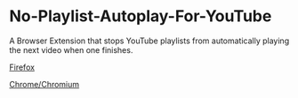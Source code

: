 # No-Playlist-Autoplay-For-YouTube

A Browser Extension that stops YouTube playlists from automatically playing the next video when one finishes.

[Firefox](https://addons.mozilla.org/en-GB/firefox/addon/no-playlist-autoplay-for-yt/)

[Chrome/Chromium](https://chrome.google.com/webstore/detail/no-playlist-autoplay-for/dkokllldoffaconpbmbaofjbadhjggil)
